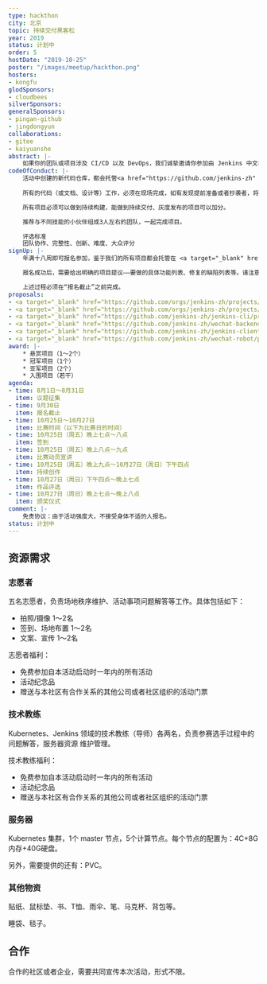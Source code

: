 ```yaml
---
type: hackthon
city: 北京
topic: 持续交付黑客松
year: 2019
status: 计划中
order: 5
hostDate: "2019-10-25"
poster: "/images/meetup/hackthon.png"
hosters:
- kongfu
glodSponsors:
- cloudbees
silverSponsors:
generalSponsors:
- pingan-github
- jingdongyun
collaborations:
- gitee
- kaiyuanshe
abstract: |-
    如果你的团队或项目涉及 CI/CD 以及 DevOps，我们诚挚邀请你参加由 Jenkins 中文社区发起的以 DevOps 为主题的黑客松编程比赛，我们的口号是 Everything as Code（一切皆代码）。该活动为当下金融、能源、政务、交通等场景面临的 IT 挑战提出解决方案，我们希望本次赛事期间您也能够收获业内同行间最有价值的碰撞成果。
codeOfConduct: |-
    活动中创建的新代码仓库，都会托管<a href="https://github.com/jenkins-zh" target="_blank">在 Jenkins 中文社区在 GitHub 上的组织下</a> 。因此，任何人都可以根据对应的开源协议进行修改、分发等。
    
    所有的代码（或文档、设计等）工作，必须在现场完成，如有发现提前准备或者抄袭者，将会被取消当年以及次年的比赛资格。

    所有项目必须可以做到持续构建，能做到持续交付、灰度发布的项目可以加分。

    推荐与不同技能的小伙伴组成3人左右的团队，一起完成项目。

    评选标准
    团队协作、完整性、创新、难度、大众评分
signUp: |-
    年满十八周即可报名参加，鉴于我们的所有项目都会托管在 <a target="_blank" href="https://github.com/jenkins-zh/">GitHub</a> 上，因此，参赛者必须能够熟练地使用 GitHub。而为了能够证明你能够完成本次活动中的项目，当你从下面的项目提议中选定一个后，在报名时必须提供一个与你所选项目相关的、自本活动发布后的、已经合并了的 PR 链接，我们会根据该 PR 链接来决定你的报名是否可以通过。

    报名成功后，需要给出明确的项目提议——要做的具体功能列表、修复的缺陷列表等。请注意，只有审核通过的项目提议才可以在最后的线下活动中继续参加比赛。

    上述过程必须在“报名截止”之前完成。
proposals:
- <a target="_blank" href="https://github.com/orgs/jenkins-zh/projects/3">Kubernetes 插件优化</a><div style="margin-left:50px;">所需技能：Kubernetes、Java</div>
- <a target="_blank" href="https://github.com/orgs/jenkins-zh/projects/4">Jenkins 中文社区网站改版</a><div style="margin-left:50px;">所需技能：Hugo、Markdown、JavaScript、CSS</div>
- <a target="_blank" href="https://github.com/jenkins-zh/jenkins-cli/projects/2">Jenkins 命令行工具</a><div style="margin-left:50px;">所需技能：Golang、Jenkins API</div>
- <a target="_blank" href="https://github.com/jenkins-zh/wechat-backend/projects/1">Jenkins 微信公众号后端服务</a><div style="margin-left:50px;">所需技能：Golang、微信公众号 API</div>
- <a target="_blank" href="https://github.com/jenkins-zh/jenkins-client-java/projects/1">Jenkins Java 语言客户端</a><div style="margin-left:50px;">所需技能：Java、Jenkins API</div>
- <a target="_blank" href="https://github.com/jenkins-zh/wechat-robot/projects/1">微信机器人</a><div style="margin-left:50px;">所需技能：JavaScript</div>
award: |-
    * 悬赏项目（1～2个）
    * 冠军项目（1个）
    * 亚军项目（2个）
    * 入围项目（若干）
agenda:
- time: 8月1日～8月31日
  item: 议题征集
- time: 9月30日
  item: 报名截止
- time: 10月25日～10月27日
  item: 比赛时间（以下为比赛日的时间）
- time: 10月25日（周五）晚上七点～八点
  item: 签到
- time: 10月25日（周五）晚上八点～九点
  item: 比赛动员宣讲
- time: 10月25日（周五）晚上九点～10月27日（周日）下午四点
  item: 持续创作
- time: 10月27日（周日）下午四点～晚上七点
  item: 作品评选
- time: 10月27日（周日）晚上七点～晚上八点
  item: 颁奖仪式
comment: |-
    免责协议：由于活动强度大，不接受身体不适的人报名。
status: 计划中
---
```


## 资源需求

### 志愿者
五名志愿者，负责场地秩序维护、活动事项问题解答等工作。具体包括如下：
* 拍照/摄像 1～2名
* 签到、场地布置 1～2名
* 文案、宣传 1～2名

志愿者福利：
* 免费参加自本活动启动时一年内的所有活动
* 活动纪念品
* 赠送与本社区有合作关系的其他公司或者社区组织的活动门票

### 技术教练
Kubernetes、Jenkins 领域的技术教练（导师）各两名，负责参赛选手过程中的问题解答，服务器资源
维护管理。

技术教练福利：
* 免费参加自本活动启动时一年内的所有活动
* 活动纪念品
* 赠送与本社区有合作关系的其他公司或者社区组织的活动门票

### 服务器
Kubernetes 集群，1个 master 节点，5个计算节点。每个节点的配置为：4C+8G内存+40G硬盘。

另外，需要提供的还有：PVC。

### 其他物资
贴纸、鼠标垫、书、T恤、雨伞、笔、马克杯、背包等。

睡袋、毯子。

## 合作
合作的社区或者企业，需要共同宣传本次活动，形式不限。
